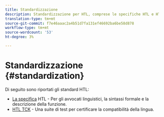 ```yaml
---
title: Standardizzazione
description: Standardizzazione per HTL, comprese le specifiche HTL e HTL TCK.
translation-type: tm+mt
source-git-commit: f7e46aaac2a4b51d7fa131ef46692ba6be58d878
workflow-type: tm+mt
source-wordcount: '53'
ht-degree: 3%

---
```



# Standardizzazione {#standardization}

Di seguito sono riportati gli standard HTL:

* [La specifica](https://github.com/adobe/htl-spec)  HTL - Per gli avvocati linguistici, la sintassi formale e la descrizione della funzione.
* [HTL TCK](https://github.com/adobe/htl-tck)  - Una suite di test per certificare la compatibilità della lingua.
